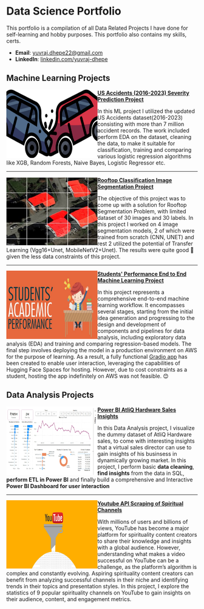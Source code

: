 # Data Science Portfolio

This portfolio is a compilation of all Data Related Projects I have done for self-learning and hobby purposes. This portfolio also contains my skills, certs.

- **Email**: [yuvraj.dhepe22@gmail.com](mailto:yuvraj.dhepe22@gmail.com)
- **LinkedIn**: [linkedin.com/yuvraj-dhepe](https://www.linkedin.com/in/yuvraj-shivaji-dhepe/)

## Machine Learning Projects

<img align = "left" width = "240" height = "180" src = "./Images/Us_Accidents_Project.png"> **[US Accidents (2016-2023) Severity Prediction Project](https://github.com/Yuvraj-Dhepe/Projects/tree/main/US-Accidents-Project)**

In this ML project I utilized the updated US Accidents dataset(2016-2023) consisting with more than 7 million accident records. The work included perform EDA on the dataset, cleaning the data, to make it suitable for classification, training and comparing various logistic regression algorithms like XGB, Random Forests, Naive Bayes, Logistic Regressor etc.

---

<img align = "left" width = "240" height = "180" src = "./Images/Rooftop_Project.jpg"></img> **[Rooftop Classification Image Segmentation Project](https://github.com/Yuvraj-Dhepe/Projects/tree/main/Rooftop_Classification_Project)**

The objective of this project was to come up with a solution for Rooftop Segmentation Problem, with limited dataset of 30 images and 30 labels. In this project I worked on 4 image segmentation models, 2 of which were trained from scratch (CNN, UNET) and rest 2 utilized the potential of Transfer Learning (Vgg16+Unet, MobileNetV2+Unet). The results were quite good 💫 given the less data constraints of this project.

---

<img align = "left" width = "240" height = "180" src = "./Images/StudentPerformance.jpg"> **[Students' Performance End to End Machine Learning Project](https://github.com/Yuvraj-Dhepe/ML_Web_Project)**

In this project represents a comprehensive end-to-end machine learning workflow. It encompasses several stages, starting from the initial idea generation and progressing to the design and development of components and pipelines for data analysis, including exploratory data analysis (EDA) and training and comparing regression-based models. The final step involves deploying the model in a production environment on AWS for the purpose of learning. As a result, a fully functional [Gradio app](https://yuvidhepe-studentperformance.hf.space) has been created to enable user interaction, leveraging the capabilities of Hugging Face Spaces for hosting. However, due to cost constraints as a student, hosting the app indefinitely on AWS was not feasible. 😊

## Data Analysis Projects

<img align = "left" width = "240" height = "180" src = "./Images/SalesProject.jpg"> **[Power BI AtliQ Hardware Sales Insights](https://yuvraj-dhepe.github.io/DataBlog_V1/docs/projects/B1_Sales_Insights.html)**

In this Data Analysis project, I visualize the dummy dataset of AtliQ Hardware sales, to come with interesting insights that a virtual sales director can use to gain insights of his businsess in dynamically growing market. In this project, I perform basic **data cleaning**, **find insights** from the data in SQL, **perform ETL in Power BI** and finally build a comprehensive and Interactive **Power BI Dashboard for user interaction**

---

<img align = "left" width = "240" height = "180" src = "./Images/Yt_Scraping.png"> **[Youtube API Scraping of Spiritual Channels](https://yuvraj-dhepe.github.io/DataBlog_V1/docs/projects/Youtube_API_EDA.html)**

With millions of users and billions of views, YouTube has become a major platform for spirituality content creators to share their knowledge and insights with a global audience. However, understanding what makes a video successful on YouTube can be a challenge, as the platform’s algorithm is complex and constantly evolving. Aspiring spirituality content creators can benefit from analyzing successful channels in their niche and identifying trends in their topics and presentation styles. In this project, I explore the statistics of 9 popular spirituality channels on YouTube to gain insights on their audience, content, and engagement metrics.
